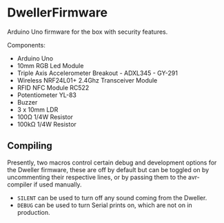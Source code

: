 # DwellerFirmware

Arduino Uno firmware for the box with security features.

Components:

- Arduino Uno
- 10mm RGB Led Module
- Triple Axis Accelerometer Breakout - ADXL345 - GY-291
- Wireless NRF24L01+ 2.4Ghz Transceiver Module
- RFID NFC Module RC522
- Potentiometer YL-83
- Buzzer
- 3 x 10mm LDR
- 100Ω 1/4W Resistor
- 100kΩ 1/4W Resistor

## Compiling

Presently, two macros control certain debug and development options for the Dweller firmware,
these are off by default but can be toggled on by uncommenting their respective lines, or by
passing them to the avr-compiler if used manually.

- `SILENT` can be used to turn off any sound coming from the Dweller.
- `DEBUG` can be used to turn Serial prints on, which are not on in production.
